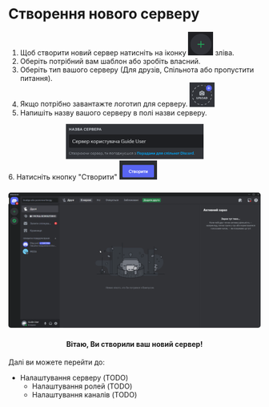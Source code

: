 # Створення нового серверу

1. Щоб створити новий сервер натисніть на іконку <img src="assets/Guild_Create/Guild_Create_Icon.png" alt="⊕ (+)" width="50"/> зліва.
2. Оберіть потрібний вам шаблон або зробіть власний.
3. Оберіть тип вашого серверу (Для друзів, Спільнота або пропустити питання).
4. Якщо потрібно завантажте логотип для серверу. <img src="assets/Guild_Create/Guild_Icon_Upload_On_Create.png" alt="📷 (Upload)" width="50"/>
5. Напишіть назву вашого серверу в полі назви серверу.
<div style="text-align: center;"> <img src="assets/Guild_Create/Guild_Name_Create.png" alt="Назва Сервера" width="275"/> </div>
6. Натисніть кнопку "Створити" <img src="assets/Guild_Create/Guild_Create_Submit.png" alt="Створити" width="75"/>

<h3 align="center"><img width="700" style="border-radius:5px;" alt="Створення серверу" src="assets/Guild_Create/Discord_Guild_Create.gif"></h3>

<h4 style="text-align: center;">Вітаю, Ви створили ваш новий сервер!</h4>

Далі ви можете перейти до:
- Налаштування серверу (TODO)
	- Налаштування ролей (TODO)
	- Налаштування каналів (TODO)

